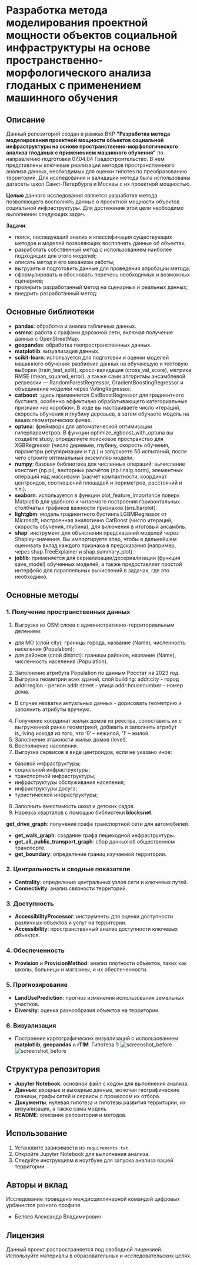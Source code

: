 # Разработка метода моделирования проектной мощности объектов социальной инфраструктуры на основе пространственно-морфологического анализа глоданых с применением машинного обучения


## Описание
Данный репозиторий создан в рамках ВКР **"Разработка метода моделирования проектной мощности объектов социальной инфраструктуры на основе пространственно-морфологического анализа глоданых с применением машинного обучения"** по направлению подготовки 07.04.04 Градостроительство. В нем представлены ключевые реализации методов пространственного анализа данных, необходимых для оценки гипотез по преобразованию территорий. 
Для исследования и валидации метода была использованы датасеты школ Санкт-Петербурга и Москвы с их проектной мощностью. 

**Целью** данного исследования является разработке метода позволяющего восполнять данные о проектной мощности объектов социальной инфраструктуры. 
Для достижения этой цели необходимо выполнение следующих задач.

**Задачи**:
- поиск, последующий анализ и классификация существующих методов и моделей позволяющих восполнять данные об объектах;
- разработать собственный метод с использованием наиболее подходящих для этого моделей;
- описать метод и его механизм работы;
- выгрузить и подготовить данные для проведения апробации метода;
- сформулировать и обосновать перечень необходимых и возможных сценариев;
- проверить разработанный метод на сценарных и реальных данных;
- внедрить разработанный метод:
 
## Основные библиотеки
- **pandas**: обработка и анализ табличных данных.
- **osmnx**: работа с графами дорожной сети, включая получение данных с OpenStreetMap.
- **geopandas**: обработка геопространственных данных.
- **matplotlib**: визуализация данных.
- **scikit-learn**: используется для подготовки и оценки моделей машинного обучения: разбиение данных на обучающую и тестовую выборки (train_test_split), кросс-валидация (cross_val_score), метрика RMSE (mean_squared_error), а также сами алгоритмы ансамблевой регрессии — RandomForestRegressor, GradientBoostingRegressor и объединение моделей через VotingRegressor.
- **catboost**: здесь применяется CatBoostRegressor для градиентного бустинга, особенно эффективно обрабатывающего категориальные признаки «из коробки». В коде вы настраиваете число итераций, скорость обучения и глубину деревьев, а затем обучаете модель на ваших геометрических фичах.
- **optuna**: фреймворк для автоматической оптимизации гиперпараметров. В функции optimize_xgboost_with_optuna вы создаёте study, определяете поисковое пространство для XGBRegressor (число деревьев, глубину, скорость обучения, параметры регуляризации и т.д.) и запускаете 50 испытаний, после чего строите оптимальный экземпляр модели.
- **numpy**: базовая библиотека для численных операций: вычисление констант (np.pi), векторных расчётов (np.linalg.norm), элементных операций над массивами (расчёт компактности, координат центроидов, соотношений площадей и периметров, расстояний и т.п.).
- **seaborn**: используется в функции plot_feature_importance поверх Matplotlib для удобного и читаемого построения горизонтальных столбчатых графиков важности признаков (sns.barplot).
- **lightgbm**: модель градиентного бустинга LGBMRegressor от Microsoft, настроенная аналогично CatBoost (число итераций, скорость обучения, глубина), для включения в итоговый ансамбль.
- **shap**: инструмент для объяснения предсказаний моделей через Shapley-значения. Вы импортируете shap, чтобы в дальнейшем оценивать вклад каждого признака в предсказания (например, через shap.TreeExplainer и shap.summary_plot).
- **joblib**: применяется для сериализации/десериализации (функция save_model) обученных моделей, а также предоставляет простой интерфейс для параллельных вычислений в задачах, где это необходимо.

## Основные методы

### 1. Получение пространственных данных
1. Выгрузка из OSM слоев с административно-территориальным делением:
- для МО (слой city): границы города, название (Name), численность населения (Population);
- для районов (слой district): границы районов, название (Name), численность населения (Population).
2. Заполнение атрибута Population по данным Росстат на 2023 год.
3. Выгрузка геометрии всех зданий, слой building:
  addr:city - город
  addr:region - регион
  addr:street - улица
  addr:housenumber – номер дома.
  * В случае нехватки актуальных данных - дорисовать геометрию и заполнить атрибуты вручную.
4. Получение координат жилых домов из реестра, сопоставить их с выгруженной ранее геометрией, добавить и заполнить атрибут is_living исходя из того, что
‘0’ – нежилой, ‘1’ – жилой.
5. Заполнение этажности жилых домов (level).
6. Восполнение населения.
7. Выгрузка сервисов в виде центроидов, если не указано иное:
- базовой инфраструктуры;
- социальной инфраструктуры;
- транспортной инфраструктуры;
- инфраструктуры обслуживания населения;
- инфраструктуры досуга;
- туристической инфраструктуры;
8. Заполнить вместимость школ и детских садов.
9. Нарезка кварталов с помощью библиотеки **blocksnet**.

**get_drive_graph**: получение графа транспортной сети для автомобилей.
- **get_walk_graph**: создание графа пешеходной инфраструктуры.
- **get_all_public_transport_graph**: сбор данных об общественном транспорте.
- **get_boundary**: определение границ изучаемой территории.

### 2. Центральность и сводные показатели
- **Centrality**: определение центральных узлов сети и ключевых путей.
- **Connectivity**: анализ связности территорий.

### 3. Доступность
- **AccessibilityProcessor**: инструменты для оценки доступности различных объектов и услуг на территории.
- **Accessibility**: пространственный анализ доступности ключевых объектов.

### 4. Обеспеченность
- **Provision** и **ProvisionMethod**: анализ плотности объектов, таких как школы, больницы и магазины, и их обеспеченности.

### 5. Прогнозирование
- **LandUsePrediction**: прогноз изменения использования земельных участков.
- **Diversity**: оценка разнообразия объектов на территории.

### 6. Визуализация
- Построение картографических визуализаций с использованием **matplotlib**, **geopandas** и **rTIM**.
Гипотеза 1:
![screenshot_before](docs/hyp1/1.1.png)
![screenshot_before](docs/hyp1/2.1.png)

## Структура репозитория
- **Jupyter Notebook**: основной файл с кодом для выполнения анализа.
- **Данные**: входные и выходные данные, включая географические границы, графы сетей и сервисы с процессом их отбора.
- **Документы**: нулевая гипотеза и гипотезы развития территории, их визуализация, а также сама модель
- **README**: описание репозитория и методов.

## Использование
1. Установите зависимости из `requirements.txt`.
2. Откройте Jupyter Notebook для выполнения анализа.
3. Следуйте инструкциям в ноутбуке для запуска анализа вашей территории.

## Авторы и вклад
Исследование проведено междисциплинарной командой цифровых урбанистов разного профиля.
- Беляев Александр Владимирович
  
## Лицензия
Данный проект распространяется под свободной лицензией. Используйте материалы в образовательных и исследовательских целях.
